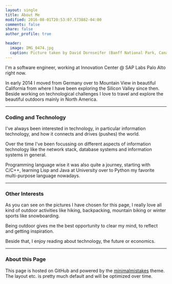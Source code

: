 ```yaml
---
layout: single
title: About Me
modified: 2016-08-01T20:53:07.573882-04:00
comments: false
share: false
author_profile: true

header:
  image: IMG_0474.jpg  
  caption: Picture taken by David Dornseifer (Banff National Park, Canada)
---
```

I'm a software engineer, working at Innovation Center @ SAP Labs Palo Alto right now.

In early 2014 I moved from Germany over to Mountain View in beautiful California from
where I have been exploring the Silicon Valley since then.   
Beside working on technological challenges I love to travel and explore the beautiful
outdoors mainly in North America.

---

### Coding and Technology

I've always been interested in technology, in particular information technology,
and how it connects and drives (pushes) the world.

Over the time I've been focussing on different aspects of information technology
like the network stack, database systems and information systems in general.

Programming language wise it was also quite a journey, starting with C/C++,
learning Lisp and Java at University over to Python my favorite multi-purpose
language nowadays.  

---

### Other Interests

As you can see on the pictures I have chosen for this page, I really love all
kind of outdoor activities like hiking, backpacking, mountain biking or winter
sports like snowboarding.

Being outdoor gives me the best opportunity to clear my mind, to reflect and
getting inspiration.

Beside that, I enjoy reading about technology, the future or economics.

---

### About this Page

This page is hosted on GitHub and powered by the
[minimalmistakes](https://mmistakes.github.io/minimal-mistakes/) theme.
The layout etc. is pretty much default and will be optimized over time.
